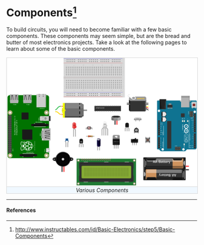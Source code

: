<!---
title: Components
summary: This document describes basic components.
author: G. L. Clark, II
date Created: March 2, 2016
date Modified:{{ file.mtime }}
filename: circuitry-basics.md
--->

# Components[^1]

To build circuits, you will need to become familiar with a few basic components. These components may seem simple, but are the bread and butter of most electronics projects. Take a look at the following pages to learn about some of the basic components.

<figure style="margin: 15px 0; width: 100%; border:1px solid lightgray; text-align:center">
<img src="../assets/images/components.svg" alt="Various Components" width="500px">
<figcaption style="background-color: aliceblue; border-top: 1px solid lightgray; font-style: italic;">Various Components</figcaption>
</figure>

---

#### References

[^1]: http://www.instructables.com/id/Basic-Electronics/step5/Basic-Components